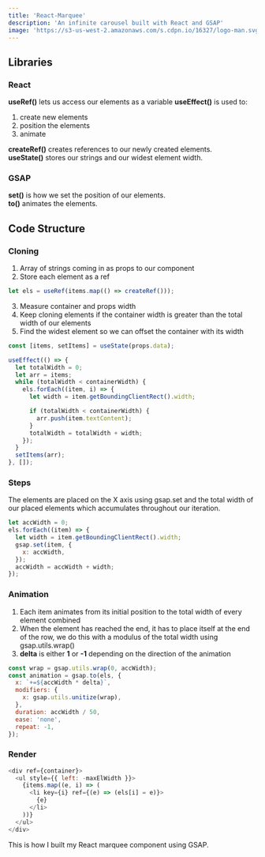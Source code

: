 ```yaml
---
title: 'React-Marquee'
description: 'An infinite carousel built with React and GSAP'
image: 'https://s3-us-west-2.amazonaws.com/s.cdpn.io/16327/logo-man.svg'
---
```


## Libraries

### React

**useRef()** lets us access our elements as a variable
**useEffect()** is used to:

1. create new elements
1. position the elements
1. animate

**createRef()** creates references to our newly created elements.  
**useState()** stores our strings and our widest element width.

### GSAP

**set()** is how we set the position of our elements.  
**to()** animates the elements.

## Code Structure

### Cloning

1.  Array of strings coming in as props to our component
2.  Store each element as a ref

```javascript
let els = useRef(items.map(() => createRef()));
```

3.  Measure container and props width
4.  Keep cloning elements if the container width is greater than the total width of our elements
5.  Find the widest element so we can offset the container with its width
    <!-- // if (maxWidth < width) {
    // maxWidth = width;
    // } -->

```javascript
const [items, setItems] = useState(props.data);

useEffect(() => {
  let totalWidth = 0;
  let arr = items;
  while (totalWidth < containerWidth) {
    els.forEach((item, i) => {
      let width = item.getBoundingClientRect().width;

      if (totalWidth < containerWidth) {
        arr.push(item.textContent);
      }
      totalWidth = totalWidth + width;
    });
  }
  setItems(arr);
}, []);
```

### Steps

The elements are placed on the X axis using gsap.set and the total width of our placed elements which accumulates throughout our iteration.

```javascript
let accWidth = 0;
els.forEach((item) => {
  let width = item.getBoundingClientRect().width;
  gsap.set(item, {
    x: accWidth,
  });
  accWidth = accWidth + width;
});
```

### Animation

1. Each item animates from its initial position to the total width of every element combined
1. When the element has reached the end, it has to place itself at the end of the row, we do this with a modulus of the total width using gsap.utils.wrap()
1. **delta** is either **1** or **-1** depending on the direction of the animation

```javascript
const wrap = gsap.utils.wrap(0, accWidth);
const animation = gsap.to(els, {
  x: `+=${accWidth * delta}`,
  modifiers: {
    x: gsap.utils.unitize(wrap),
  },
  duration: accWidth / 50,
  ease: 'none',
  repeat: -1,
});
```

### Render

```javascript
<div ref={container}>
  <ul style={{ left: -maxElWidth }}>
    {items.map((e, i) => (
      <li key={i} ref={(e) => (els[i] = e)}>
        {e}
      </li>
    ))}
  </ul>
</div>
```

This is how I built my React marquee component using GSAP.
